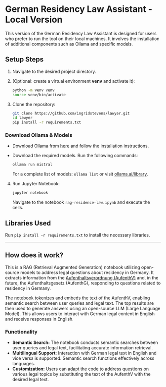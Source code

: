 # German Residency Law Assistant - Local Version

This version of the German Residency Law Assistant is designed for users who prefer to run the tool on their local machines. It involves the installation of additional components such as Ollama and specific models.

## Setup Steps

1. Navigate to the desired project directory.

2. (Optional: create a virtual environment **venv** and activate it):

    ```bash
    python -m venv venv
    source venv/bin/activate
    ```

3. Clone the repository:

    ```bash
    git clone https://github.com/ingridstevens/lawyer.git
    cd lawyer
    pip install -r requirements.txt
    ```

### Download Ollama & Models

- Download Ollama from [here](https://ollama.ai) and follow the installation instructions.
- Download the required models. Run the following commands:

    ```bash
    ollama run mistral
    ```

    For a complete list of models: `ollama list` or visit [ollama.ai/library](https://ollama.ai/library).

4. Run Jupyter Notebook:

    ```bash
    jupyter notebook
    ```

    Navigate to the notebook `rag-residence-law.ipynb` and execute the cells.

## Libraries Used

Run `pip install -r requirements.txt` to install the necessary libraries.

---

## How does it work?

This is a RAG (Retrieval Augmented Generation) notebook utilizing open-source models to address legal questions about residency in Germany. It extracts information from the [Aufenthaltsverordnung (AufenthV)](https://www.gesetze-im-internet.de/aufenthv/BJNR294510004.html) and, in the future, the Aufenthaltsgesetz (AufenthG), responding to questions related to residency in Germany.

The notebook tokenizes and embeds the text of the AufenthV, enabling semantic search between user queries and legal text. The top results are then used to generate answers using an open-source LLM (Large Language Model). This allows users to interact with German legal content in English and receive responses in English.

### Functionality

- **Semantic Search:** The notebook conducts semantic searches between user queries and legal text, facilitating accurate information retrieval.
- **Multilingual Support:** Interaction with German legal text in English and vice versa is supported. Semantic search functions effectively across languages.
- **Customization:** Users can adapt the code to address questions on various legal topics by substituting the text of the AufenthV with the desired legal text.
